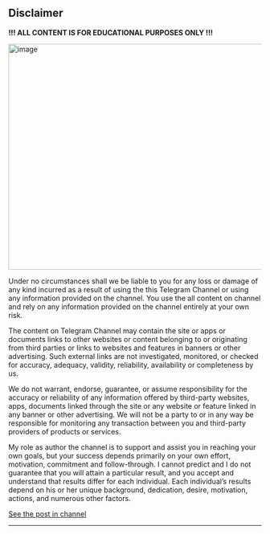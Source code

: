 ## Disclaimer

**!!! ALL CONTENT IS FOR EDUCATIONAL PURPOSES ONLY !!!**

<img width="595" height="450" alt="image" src="https://github.com/user-attachments/assets/234c93eb-df2d-4cc2-81cf-fcf954ca9e69" />

Under no circumstances shall we be liable to you for any loss or damage of any kind incurred as a result of using the this Telegram Channel or using any information provided on the channel. You use the all content on channel and rely on any information provided on the channel  entirely at your own risk.

The content on Telegram Channel may contain the site or apps or documents links to other websites or content belonging to or originating from third parties or links to websites and features in banners or other advertising. Such external links are not investigated, monitored, or checked for accuracy, adequacy, validity, reliability, availability or completeness by us.

We do not warrant, endorse, guarantee, or assume responsibility for the accuracy or reliability of any information offered by third-party websites, apps, documents linked through the site or any website or feature linked in any banner or other advertising. We will not be a party to or in any way be responsible for monitoring any transaction between you and third-party providers of products or services.

My role as author the channel is to support and assist you in reaching your own goals, but your success depends primarily on your own effort, motivation, commitment and follow-through. I cannot predict and I do not guarantee that you will attain a particular result, and you accept and understand that results differ for each individual. Each individual’s results depend on his or her unique background, dedication, desire, motivation, actions, and numerous other factors.


[See the post in channel](https://t.me/w2hack/7733)

---
